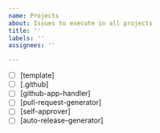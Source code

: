 ```yaml
---
name: Projects
about: Issues to execute in all projects
title: ''
labels: ''
assignees: ''

---
```


- [ ] [template]
- [ ] [.github]
- [ ] [github-app-handler]
- [ ] [pull-request-generator]
- [ ] [self-approver]
- [ ] [auto-release-generator]
